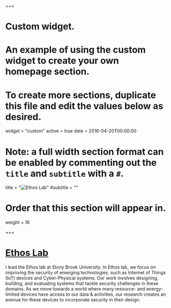 +++
# Custom widget.
# An example of using the custom widget to create your own homepage section.
# To create more sections, duplicate this file and edit the values below as desired.
widget = "custom"
active = true
date = 2016-04-20T00:00:00

# Note: a full width section format can be enabled by commenting out the `title` and `subtitle` with a `#`.
title = "![Ethos Lab](/img/ethos.png)"
#subtitle = ""

# Order that this section will appear in.
weight = 16


+++

# [Ethos Lab](https://github.com/Ethos-lab)
I lead the Ethos lab at Stony Brook University.
In Ethos lab, we focus on improving the security of emerging technologies, such as Internet of Things (IoT) devices and Cyber-Physical systems. Our work involves designing, building, and evaluating systems that tackle security challenges in these domains. As we move towards a world where many resource- and energy-limited devices have access to our data \& activities, our research creates an avenue for these devices to incorporate security in their design.
